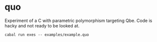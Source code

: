 # quo
Experiment of a C with parametric polymorphism targeting Qbe.
Code is hacky and not ready to be looked at.

```
cabal run exes -- examples/example.quo
```
